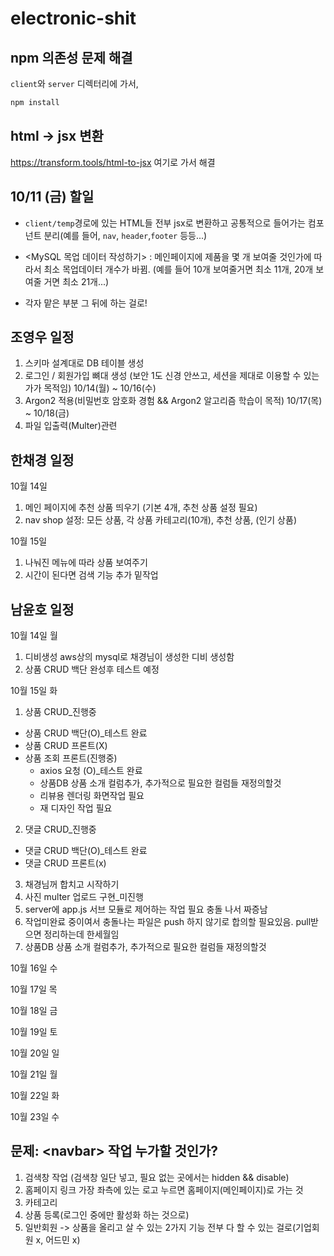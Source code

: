 # electronic-shit

## npm 의존성 문제 해결

`client`와 `server` 디렉터리에 가서,
```bash
npm install
```

## html -> jsx 변환

https://transform.tools/html-to-jsx
여기로 가서 해결

## 10/11 (금) 할일
* `client/temp`경로에 있는 HTML들 전부 jsx로 변환하고 공통적으로 들어가는 컴포넌트 분리(예를 들어, `nav`, `header`,`footer` 등등...)

* <MySQL 목업 데이터 작성하기>
: 메인페이지에 제품을 몇 개 보여줄 것인가에 따라서 최소 목업데이터 개수가 바뀜. (예를 들어 10개 보여줄거면 최소 11개, 20개 보여줄 거면 최소 21개...)

* 각자 맡은 부분 그 뒤에 하는 걸로!

## 조영우 일정
1. 스키마 설계대로 DB 테이블 생성
2. 로그인 / 회원가입 뼈대 생성 (보안 1도 신경 안쓰고, 세션을 제대로 이용할 수 있는가가 목적임) 10/14(월) ~ 10/16(수)
3. Argon2 적용(비밀번호 암호화 경험 && Argon2 알고리즘 학습이 목적) 10/17(목) ~ 10/18(금)
4. 파일 입출력(Multer)관련

## 한채경 일정
10월 14일
1. 메인 페이지에 추천 상품 띄우기 (기본 4개, 추천 상품 설정 필요)
2. nav shop 설정: 모든 상품, 각 상품 카테고리(10개), 추천 상품, (인기 상품)

10월 15일
1. 나눠진 메뉴에 따라 상품 보여주기
2. 시간이 된다면 검색 기능 추가 밑작업

## 남윤호 일정
10월 14일 월
1. 디비생성 aws상의 mysql로 채경님이 생성한 디비 생성함
2. 상품 CRUD 백단 완성후 테스트 예정

10월 15일 화

1. 상품 CRUD_진행중
  * 상품 CRUD 백단(O)_테스트 완료
  * 상품 CRUD 프론트(X)
  * 상품 조회 프론트(진행중)
    * axios 요청 (O)_테스트 완료
    * 상품DB 상품 소개 컬럼추가, 추가적으로 필요한 컬럼들 재정의할것
    * 리뷰용 렌더링 화면작업 필요
    * 재 디자인 작업 필요

2. 댓글 CRUD_진행중
  * 댓글 CRUD 백단(O)_테스트 완료
  * 댓글 CRUD 프론트(x)

3. 채경님꺼 합치고 시작하기
4. 사진 multer 업로드 구현_미진행
5. server에 app.js 서브 모듈로 제어하는 작업 필요 충돌 나서 짜증남
6. 작업미완료 중이여서 충돌나는 파일은 push 하지 않기로 합의할 필요있음. pull받으면 정리하는데 한세월임
7. 상품DB 상품 소개 컬럼추가, 추가적으로 필요한 컬럼들 재정의할것

10월 16일 수

10월 17일 목

10월 18일 금

10월 19일 토

10월 20일 일

10월 21일 월

10월 22일 화

10월 23일 수

## 문제: \<navbar\> 작업 누가할 것인가?
1. 검색창 작업 (검색창 일단 넣고, 필요 없는 곳에서는 hidden && disable)
2. 홈페이지 링크 가장 좌측에 있는 로고 누르면 홈페이지(메인페이지)로 가는 것
3. 카테고리
4. 상품 등록(로그인 중에만 활성화 하는 것으로)
5. 일반회원 -> 상품을 올리고 살 수 있는 2가지 기능 전부 다 할 수 있는 걸로(기업회원 x, 어드민 x)

